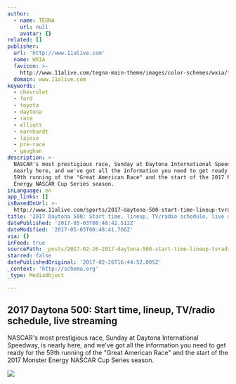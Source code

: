```yaml
---
author:
  - name: TEGNA
    url: null
    avatar: {}
related: []
publisher:
  url: 'http://www.11alive.com'
  name: WXIA
  favicon: >-
    http://www.11alive.com/tegna-main-theme/images/color-schemes/wxia/favicon.png?minifierType=js&languageId=en_US&b=6110&t=1487962218000
  domain: www.11alive.com
keywords:
  - chevrolet
  - ford
  - toyota
  - daytona
  - race
  - elliott
  - earnhardt
  - lajoie
  - pre-race
  - gaughan
description: >-
  NASCAR's most prestigious race, Sunday at Daytona International Speedway, is
  nearly here, and we've got all the information you need to get ready for the
  59th running of the "Great American Race" and the start of the 2017 Monster
  Energy NASCAR Cup Series season.
inLanguage: en
app_links: []
isBasedOnUrl: >-
  http://www.11alive.com/sports/2017-daytona-500-start-time-lineup-tvradio-schedule-live-streaming/414739303
title: '2017 Daytona 500: Start time, lineup, TV/radio schedule, live streaming'
datePublished: '2017-05-03T00:48:42.512Z'
dateModified: '2017-05-03T00:48:41.766Z'
via: {}
inFeed: true
sourcePath: _posts/2017-02-26-2017-daytona-500-start-time-lineup-tvradio-schedule-liv.md
starred: false
datePublishedOriginal: '2017-02-26T16:44:52.005Z'
_context: 'http://schema.org'
_type: MediaObject

---
```

<article style=""><h1>2017 Daytona 500: Start time, lineup, TV/radio schedule, live streaming</h1><p>NASCAR's most prestigious race, Sunday at Daytona International Speedway, is nearly here, and we've got all the information you need to get ready for the 59th running of the "Great American Race" and the start of the 2017 Monster Energy NASCAR Cup Series season.</p><img src="http://content.11alive.com/photo/2017/02/21/GettyImages-642963934_1487736294590_8589787_ver1.0.jpg" /></article>